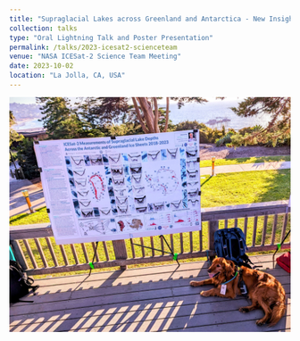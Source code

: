 ```yaml
---
title: "Supraglacial Lakes across Greenland and Antarctica - New Insights from Five Years of ICESat-2 Meltwater Depth Measurements."
collection: talks
type: "Oral Lightning Talk and Poster Presentation"
permalink: /talks/2023-icesat2-scienceteam
venue: "NASA ICESat-2 Science Team Meeting"
date: 2023-10-02
location: "La Jolla, CA, USA"
---
```


![a photo of the poster session, overlooking the ocean at Scripps](/images/talks/2023-IS2STmeeting.jpg)
